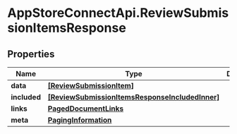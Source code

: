 # AppStoreConnectApi.ReviewSubmissionItemsResponse

## Properties

Name | Type | Description | Notes
------------ | ------------- | ------------- | -------------
**data** | [**[ReviewSubmissionItem]**](ReviewSubmissionItem.md) |  | 
**included** | [**[ReviewSubmissionItemsResponseIncludedInner]**](ReviewSubmissionItemsResponseIncludedInner.md) |  | [optional] 
**links** | [**PagedDocumentLinks**](PagedDocumentLinks.md) |  | 
**meta** | [**PagingInformation**](PagingInformation.md) |  | [optional] 


